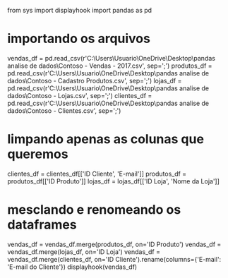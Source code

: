 from sys import displayhook
import pandas as pd
# importando os arquivos
vendas_df = pd.read_csv(r'C:\Users\Usuario\OneDrive\Desktop\pandas analise de dados\Contoso - Vendas  - 2017.csv', sep=';')
produtos_df = pd.read_csv(r'C:\Users\Usuario\OneDrive\Desktop\pandas analise de dados\Contoso - Cadastro Produtos.csv', sep=';')
lojas_df = pd.read_csv(r'C:\Users\Usuario\OneDrive\Desktop\pandas analise de dados\Contoso - Lojas.csv', sep=';')
clientes_df = pd.read_csv(r'C:\Users\Usuario\OneDrive\Desktop\pandas analise de dados\Contoso - Clientes.csv', sep=';')

# limpando apenas as colunas que queremos
clientes_df = clientes_df[['ID Cliente', 'E-mail']]
produtos_df = produtos_df[['ID Produto']]
lojas_df = lojas_df[['ID Loja', 'Nome da Loja']]

# mesclando e renomeando os dataframes
vendas_df = vendas_df.merge(produtos_df, on='ID Produto')
vendas_df = vendas_df.merge(lojas_df, on='ID Loja')
vendas_df = vendas_df.merge(clientes_df, on='ID Cliente').rename(columns={'E-mail': 'E-mail do Cliente'})
displayhook(vendas_df)
